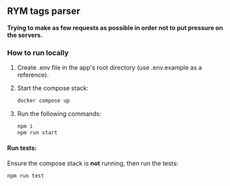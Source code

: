 ## RYM tags parser

**Trying to make as few requests as possible in order not to put pressure on the servers.**

### How to run locally

1. Create .env file in the app's root directory (use .env.example as a reference).

1. Start the compose stack:

   ```bash
   docker compose up
   ```

1. Run the following commands:

   ```bash
   npm i
   npm run start
   ```

#### Run tests:

Ensure the compose stack is **not** running, then run the tests:

```bash
npm run test
```
